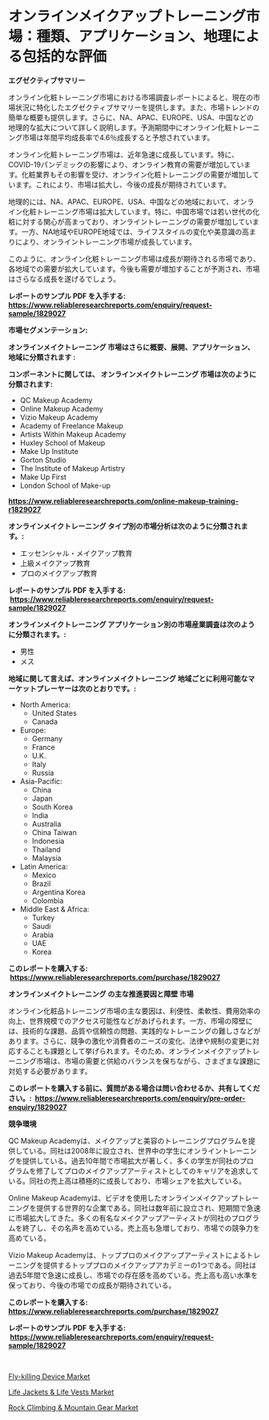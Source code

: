 <p><h1>オンラインメイクアップトレーニング市場：種類、アプリケーション、地理による包括的な評価</h1></p><p><strong>エグゼクティブサマリー</strong></p>
<p><p>オンライン化粧トレーニング市場における市場調査レポートによると、現在の市場状況に特化したエグゼクティブサマリーを提供します。また、市場トレンドの簡単な概要も提供します。さらに、NA、APAC、EUROPE、USA、中国などの地理的な拡大について詳しく説明します。予測期間中にオンライン化粧トレーニング市場は年間平均成長率で4.6％成長すると予想されています。</p><p>オンライン化粧トレーニング市場は、近年急速に成長しています。特に、COVID-19パンデミックの影響により、オンライン教育の需要が増加しています。化粧業界もその影響を受け、オンライン化粧トレーニングの需要が増加しています。これにより、市場は拡大し、今後の成長が期待されています。</p><p>地理的には、NA、APAC、EUROPE、USA、中国などの地域において、オンライン化粧トレーニング市場は拡大しています。特に、中国市場では若い世代の化粧に対する関心が高まっており、オンライントレーニングの需要が増加しています。一方、NA地域やEUROPE地域では、ライフスタイルの変化や美意識の高まりにより、オンライントレーニング市場が成長しています。</p><p>このように、オンライン化粧トレーニング市場は成長が期待される市場であり、各地域での需要が拡大しています。今後も需要が増加することが予測され、市場はさらなる成長を遂げるでしょう。</p></p>
<p><strong>レポートのサンプル PDF を入手する: <a href="https://www.reliableresearchreports.com/enquiry/request-sample/1829027">https://www.reliableresearchreports.com/enquiry/request-sample/1829027</a></strong></p>
<p><strong>市場セグメンテーション:</strong></p>
<p><strong> オンラインメイクトレーニング 市場はさらに概要、展開、アプリケーション、地域に分類されます :</strong></p>
<p><strong>コンポーネントに関しては、 オンラインメイクトレーニング 市場は次のように分類されます: &nbsp;</strong></p>
<p><ul><li>QC Makeup Academy</li><li>Online Makeup Academy</li><li>Vizio Makeup Academy</li><li>Academy of Freelance Makeup</li><li>Artists Within Makeup Academy</li><li>Huxley School of Makeup</li><li>Make Up Institute</li><li>Gorton Studio</li><li>The Institute of Makeup Artistry</li><li>Make Up First</li><li>London School of Make-up</li></ul></p>
<p><strong><a href="https://www.reliableresearchreports.com/online-makeup-training-r1829027">https://www.reliableresearchreports.com/online-makeup-training-r1829027</a></strong></p>
<p><strong> オンラインメイクトレーニング タイプ別の市場分析は次のように分類されます。:</strong></p>
<p><ul><li>エッセンシャル・メイクアップ教育</li><li>上級メイクアップ教育</li><li>プロのメイクアップ教育</li></ul></p>
<p><strong>レポートのサンプル PDF を入手する: &nbsp;<a href="https://www.reliableresearchreports.com/enquiry/request-sample/1829027">https://www.reliableresearchreports.com/enquiry/request-sample/1829027</a></strong></p>
<p><strong> オンラインメイクトレーニング アプリケーション別の市場産業調査は次のように分類されます。:</strong></p>
<p><ul><li>男性</li><li>メス</li></ul></p>
<p><strong>地域に関して言えば、オンラインメイクトレーニング 地域ごとに利用可能なマーケットプレーヤーは次のとおりです。:</strong></p>
<p><ul>
    <li>
        North America:
        <ul>
            <li>United States</li>
            <li>Canada</li>
        </ul>
    </li>
    <li>
        Europe:
        <ul>
            <li>Germany</li>
            <li>France</li>
            <li>U.K.</li>
            <li>Italy</li>
            <li>Russia</li>
        </ul>
    </li>
    <li>
        Asia-Pacific:
        <ul>
            <li>China</li>
            <li>Japan</li>
            <li>South Korea</li>
            <li>India</li>
            <li>Australia</li>
            <li>China Taiwan</li>
            <li>Indonesia</li>
            <li>Thailand</li>
            <li>Malaysia</li>
        </ul>
    </li>
    <li>
        Latin America:
        <ul>
            <li>Mexico</li>
            <li>Brazil</li>
            <li>Argentina Korea</li>
            <li>Colombia</li>
        </ul>
    </li>
    <li>
        Middle East & Africa:
        <ul>
            <li>Turkey</li>
            <li>Saudi</li>
            <li>Arabia</li>
            <li>UAE</li>
            <li>Korea</li>
        </ul>
    </li>
    </ul></p>
<p><strong>このレポートを購入する: &nbsp;<a href="https://www.reliableresearchreports.com/purchase/1829027">https://www.reliableresearchreports.com/purchase/1829027</a></strong></p>
<p><strong>オンラインメイクトレーニング の主な推進要因と障壁 市場</strong></p>
<p><p>オンライン化粧品トレーニング市場の主な要因は、利便性、柔軟性、費用効率の向上、世界規模でのアクセス可能性などがあげられます。一方、市場の障壁には、技術的な課題、品質や信頼性の問題、実践的なトレーニングの難しさなどがあります。さらに、競争の激化や消費者のニーズの変化、法律や規制の変更に対応することも課題として挙げられます。そのため、オンラインメイクアップトレーニング市場は、市場の需要と供給のバランスを保ちながら、さまざまな課題に対処する必要があります。</p></p>
<p><strong>このレポートを購入する前に、質問がある場合は問い合わせるか、共有してください。:&nbsp; <a href="https://www.reliableresearchreports.com/enquiry/pre-order-enquiry/1829027">https://www.reliableresearchreports.com/enquiry/pre-order-enquiry/1829027</a></strong></p>
<p><strong>競争環境</strong></p>
<p><p>QC Makeup Academyは、メイクアップと美容のトレーニングプログラムを提供している。同社は2008年に設立され、世界中の学生にオンライントレーニングを提供している。過去10年間で市場拡大が著しく、多くの学生が同社のプログラムを修了してプロのメイクアップアーティストとしてのキャリアを追求している。同社の売上高は積極的に成長しており、市場シェアを拡大している。</p><p>Online Makeup Academyは、ビデオを使用したオンラインメイクアップトレーニングを提供する世界的な企業である。同社は数年前に設立され、短期間で急速に市場拡大してきた。多くの有名なメイクアップアーティストが同社のプログラムを終了し、その名声を高めている。売上高も急増しており、市場での競争力を高めている。</p><p>Vizio Makeup Academyは、トッププロのメイクアップアーティストによるトレーニングを提供するトッププロのメイクアップアカデミーの1つである。同社は過去5年間で急速に成長し、市場での存在感を高めている。売上高も高い水準を保っており、今後の市場での成長が期待されている。</p></p>
<p><strong>このレポートを購入する: &nbsp; <a href="https://www.reliableresearchreports.com/purchase/1829027">https://www.reliableresearchreports.com/purchase/1829027</a></strong></p>
<p><strong>レポートのサンプル PDF を入手する: &nbsp;<a href="https://www.reliableresearchreports.com/enquiry/request-sample/1829027">https://www.reliableresearchreports.com/enquiry/request-sample/1829027</a></strong><strong></strong></p>
<p>&nbsp;</p>
<p><p><a href="https://www.linkedin.com/pulse/fly-killing-device-market-key-successful-business-strategy-k06cf?trackingId=Dp60qzU1ZqC0BeTFoNjGLw%3D%3D">Fly-killing Device Market</a></p><p><a href="https://www.linkedin.com/pulse/life-jackets-amp-vests-market-key-successful-business-strategy-tq2zf?trackingId=nsd4Bp%2F8DLKArVY6dMB8QA%3D%3D">Life Jackets & Life Vests Market</a></p><p><a href="https://www.linkedin.com/pulse/rock-climbing-amp-mountain-gear-market-trends-analysis-forecasted-x6ajf?trackingId=EC9%2BpmHYnum%2BmhjMphry1w%3D%3D">Rock Climbing & Mountain Gear Market</a></p></p>
